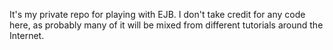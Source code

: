 It's my private repo for playing with EJB. I don't take credit for any code here, as probably many of it will be mixed from different tutorials around the Internet.
